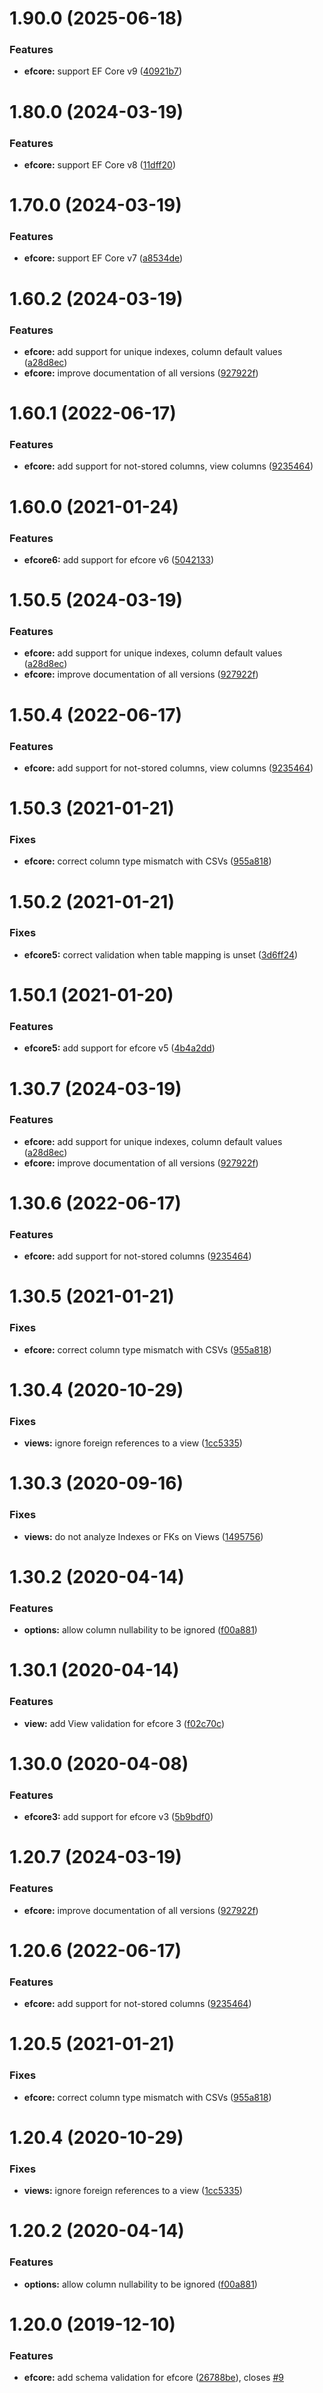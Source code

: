 # 1.90.0 (2025-06-18)


### Features

* **efcore:** support EF Core v9 ([40921b7](https://github.com/aranasoft/cobweb/commit/40921b7a6ed74cff28d70d267ef60a0a3614b34c))



# 1.80.0 (2024-03-19)


### Features

* **efcore:** support EF Core v8 ([11dff20](https://github.com/aranasoft/cobweb/commit/11dff20aa9046f37d3786cd1b1fabcd7da3d3a76))



# 1.70.0 (2024-03-19)


### Features

* **efcore:** support EF Core v7 ([a8534de](https://github.com/aranasoft/cobweb/commit/a8534dede8c277079e2a959dd1eb8a89c763ae66))



# 1.60.2 (2024-03-19)


### Features

* **efcore:** add support for unique indexes, column default values ([a28d8ec](https://github.com/aranasoft/cobweb/commit/a28d8ecbf7d58a18f4f6715757e6f4045ae7b9b2))
* **efcore:** improve documentation of all versions ([927922f](https://github.com/aranasoft/cobweb/commit/927922faf7fa82c5d0b77ab49a3c92d66f77decb))



# 1.60.1 (2022-06-17)


### Features

* **efcore:** add support for not-stored columns, view columns ([9235464](https://github.com/aranasoft/cobweb/commit/9235464cb4b5bea1707d802a948baf724e0f26a6))



# 1.60.0 (2021-01-24)


### Features

* **efcore6:** add support for efcore v6 ([5042133](https://github.com/aranasoft/cobweb/commit/50421337eccae886d724194870ae49522589b656))



# 1.50.5 (2024-03-19)


### Features

* **efcore:** add support for unique indexes, column default values ([a28d8ec](https://github.com/aranasoft/cobweb/commit/a28d8ecbf7d58a18f4f6715757e6f4045ae7b9b2))
* **efcore:** improve documentation of all versions ([927922f](https://github.com/aranasoft/cobweb/commit/927922faf7fa82c5d0b77ab49a3c92d66f77decb))



# 1.50.4 (2022-06-17)


### Features

* **efcore:** add support for not-stored columns, view columns ([9235464](https://github.com/aranasoft/cobweb/commit/9235464cb4b5bea1707d802a948baf724e0f26a6))



# 1.50.3 (2021-01-21)


### Fixes

* **efcore:** correct column type mismatch with CSVs ([955a818](https://github.com/aranasoft/cobweb/commit/955a818e7fb2869f2c0c99d6c9b8fb9e1b872222))



# 1.50.2 (2021-01-21)


### Fixes

* **efcore5:** correct validation when table mapping is unset ([3d6ff24](https://github.com/aranasoft/cobweb/commit/3d6ff24dd8e09cf6a4668c32e50bb53a83b23725))



# 1.50.1 (2021-01-20)


### Features

* **efcore5:** add support for efcore v5 ([4b4a2dd](https://github.com/aranasoft/cobweb/commit/4b4a2dd9d3df7251afec48afc026315ac437defa))



# 1.30.7 (2024-03-19)


### Features

* **efcore:** add support for unique indexes, column default values ([a28d8ec](https://github.com/aranasoft/cobweb/commit/a28d8ecbf7d58a18f4f6715757e6f4045ae7b9b2))
* **efcore:** improve documentation of all versions ([927922f](https://github.com/aranasoft/cobweb/commit/927922faf7fa82c5d0b77ab49a3c92d66f77decb))



# 1.30.6 (2022-06-17)


### Features

* **efcore:** add support for not-stored columns ([9235464](https://github.com/aranasoft/cobweb/commit/9235464cb4b5bea1707d802a948baf724e0f26a6))



# 1.30.5 (2021-01-21)


### Fixes

* **efcore:** correct column type mismatch with CSVs ([955a818](https://github.com/aranasoft/cobweb/commit/955a818e7fb2869f2c0c99d6c9b8fb9e1b872222))



# 1.30.4 (2020-10-29)


### Fixes

* **views:** ignore foreign references to a view ([1cc5335](https://github.com/aranasoft/cobweb/commit/1cc53353576014f996a3bc1327a58ed022e66cab))



# 1.30.3 (2020-09-16)


### Fixes

* **views:** do not analyze Indexes or FKs on Views ([1495756](https://github.com/aranasoft/cobweb/commit/1495756e15a7f6ad392ae279be80e9157fa50fbd))



# 1.30.2 (2020-04-14)


### Features

* **options:** allow column nullability to be ignored ([f00a881](https://github.com/aranasoft/cobweb/commit/f00a8814294ecfbc4e8c00e0b8b05ac7f6f6003e))


# 1.30.1 (2020-04-14)


### Features

* **view:** add View validation for efcore 3 ([f02c70c](https://github.com/aranasoft/cobweb/commit/f02c70cd734f47b6b0a3c23b126e86ebf9c1aa4e))



# 1.30.0 (2020-04-08)


### Features

* **efcore3:** add support for efcore v3 ([5b9bdf0](https://github.com/aranasoft/cobweb/commit/5b9bdf0be1d059a2cf7a2408bc146cff5cb1bae1))



# 1.20.7 (2024-03-19)


### Features

* **efcore:** improve documentation of all versions ([927922f](https://github.com/aranasoft/cobweb/commit/927922faf7fa82c5d0b77ab49a3c92d66f77decb))



# 1.20.6 (2022-06-17)


### Features

* **efcore:** add support for not-stored columns ([9235464](https://github.com/aranasoft/cobweb/commit/9235464cb4b5bea1707d802a948baf724e0f26a6))



# 1.20.5 (2021-01-21)


### Fixes

* **efcore:** correct column type mismatch with CSVs ([955a818](https://github.com/aranasoft/cobweb/commit/955a818e7fb2869f2c0c99d6c9b8fb9e1b872222))



# 1.20.4 (2020-10-29)


### Fixes

* **views:** ignore foreign references to a view ([1cc5335](https://github.com/aranasoft/cobweb/commit/1cc53353576014f996a3bc1327a58ed022e66cab))



# 1.20.2 (2020-04-14)


### Features

* **options:** allow column nullability to be ignored ([f00a881](https://github.com/aranasoft/cobweb/commit/f00a8814294ecfbc4e8c00e0b8b05ac7f6f6003e))



# 1.20.0 (2019-12-10)


### Features

* **efcore:** add schema validation for efcore ([26788be](https://github.com/aranasoft/cobweb/commit/26788be26b2cdf6400f70a113501ac422aa4f12a)), closes [#9](https://github.com/aranasoft/cobweb/issues/9)



